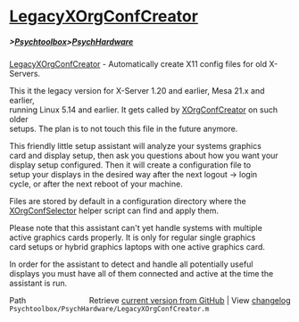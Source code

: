 # [LegacyXOrgConfCreator](LegacyXOrgConfCreator)
##### >[Psychtoolbox](Psychtoolbox)>[PsychHardware](PsychHardware)

[LegacyXOrgConfCreator](LegacyXOrgConfCreator) - Automatically create X11 config files for old X-Servers.  
  
This it the legacy version for X-Server 1.20 and earlier, Mesa 21.x and earlier,  
running Linux 5.14 and earlier. It gets called by [XOrgConfCreator](XOrgConfCreator) on such older  
setups. The plan is to not touch this file in the future anymore.  
  
This friendly little setup assistant will analyze your systems graphics  
card and display setup, then ask you questions about how you want your  
display setup configured. Then it will create a configuration file to  
setup your displays in the desired way after the next logout -\> login  
cycle, or after the next reboot of your machine.  
  
Files are stored by default in a configuration directory where the  
[XOrgConfSelector](XOrgConfSelector) helper script can find and apply them.  
  
Please note that this assistant can't yet handle systems with multiple  
active graphics cards properly. It is only for regular single graphics  
card setups or hybrid graphics laptops with one active graphics card.  
  
In order for the assistant to detect and handle all potentially useful  
displays you must have all of them connected and active at the time the  
assistant is run.  
  




<div class="code_header" style="text-align:right;">
  <span style="float:left;">Path&nbsp;&nbsp;</span> <span class="counter">Retrieve <a href=
  "https://raw.github.com/Psychtoolbox-3/Psychtoolbox-3/beta/Psychtoolbox/PsychHardware/LegacyXOrgConfCreator.m">current version from GitHub</a> | View <a href=
  "https://github.com/Psychtoolbox-3/Psychtoolbox-3/commits/beta/Psychtoolbox/PsychHardware/LegacyXOrgConfCreator.m">changelog</a></span>
</div>
<div class="code">
  <code>Psychtoolbox/PsychHardware/LegacyXOrgConfCreator.m</code>
</div>

